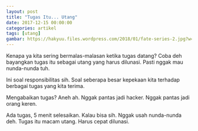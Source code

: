 ```yaml
---
layout: post
title: "Tugas Itu... Utang"
date: 2017-12-15 00:00:00
categories: artikel
tags: [utang]
gambar: https://hakyuu.files.wordpress.com/2018/01/fate-series-2.jpg?w=474
---
```


Kenapa ya kita sering bermalas-malasan ketika tugas datang? Coba deh bayangkan tugas itu sebagai utang yang harus dilunasi. Pasti nggak mau nunda-nunda tuh.

Ini soal responsibilitas sih. Soal seberapa besar kepekaan kita terhadap berbagai tugas yang kita terima.

Mengabaikan tugas? Aneh ah. Nggak pantas jadi hacker. Nggak pantas jadi orang keren.

Ada tugas, 5 menit selesaikan. Kalau bisa sih. Nggak usah nunda-nunda deh. Tugas itu macam utang. Harus cepat dilunasi.